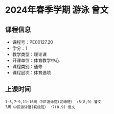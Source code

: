 # 2024年春季学期 游泳 曾文






## 课程信息

- 课程号：PE00127.20
- 学分：1
- 教学类型：理论课
- 开课单位：体育教学中心
- 课程类别：通修
- 课程层次：体育选项

## 上课时间

```
1~5,7~9,11~16周 中区游泳馆(初级班） :5(8,9) 曾文
7周 中区游泳馆(初级班） :7(8,9) 曾文
```

